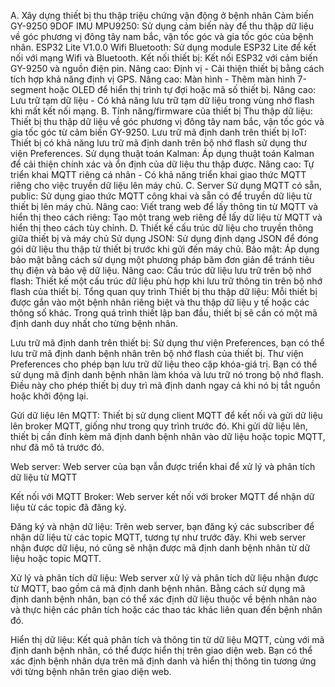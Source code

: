 A. Xây dựng thiết bị thu thập triệu chứng vận động ở bệnh nhân
Cảm biến GY-9250 9DOF IMU MPU9250: Sử dụng cảm biến này để thu thập dữ liệu về góc phương vị đông tây nam bắc, vận tốc góc và gia tốc góc của bệnh nhân.
ESP32 Lite V1.0.0 Wifi Bluetooth: Sử dụng module ESP32 Lite để kết nối với mạng Wifi và Bluetooth.
Kết nối thiết bị: Kết nối ESP32 với cảm biến GY-9250 và nguồn điện pin.
Nâng cao: Định vị - Cải thiện thiết bị bằng cách tích hợp khả năng định vị GPS.
Nâng cao: Màn hình - Thêm màn hình 7-segment hoặc OLED để hiển thị trình tự đợi hoặc mã số thiết bị.
Nâng cao: Lưu trữ tạm dữ liệu - Có khả năng lưu trữ tạm dữ liệu trong vùng nhớ flash khi mất kết nối mạng.
B. Tính năng/firmware của thiết bị
Thu thập dữ liệu: Thiết bị thu thập dữ liệu về góc phương vị đông tây nam bắc, vận tốc góc và gia tốc góc từ cảm biến GY-9250.
Lưu trữ mã định danh trên thiết bị IoT: Thiết bị có khả năng lưu trữ mã định danh trên bộ nhớ flash sử dụng thư viện Preferences.
Sử dụng thuật toán Kalman: Áp dụng thuật toán Kalman để cải thiện chính xác và ổn định của dữ liệu thu thập được.
Nâng cao: Tự triển khai MQTT riêng cá nhân - Có khả năng triển khai giao thức MQTT riêng cho việc truyền dữ liệu lên máy chủ.
C. Server
Sử dụng MQTT có sẵn, public: Sử dụng giao thức MQTT công khai và sẵn có để truyền dữ liệu từ thiết bị lên máy chủ.
Nâng cao: Viết trang web để lấy thông tin từ MQTT và hiển thị theo cách riêng: Tạo một trang web riêng để lấy dữ liệu từ MQTT và hiển thị theo cách tùy chỉnh.
D. Thiết kế cấu trúc dữ liệu cho truyền thông giữa thiết bị và máy chủ
Sử dụng JSON: Sử dụng định dạng JSON để đóng gói dữ liệu thu thập từ thiết bị trước khi gửi đến máy chủ.
Bảo mật: Áp dụng bảo mật bằng cách sử dụng một phương pháp băm đơn giản để tránh tiêu thụ điện và bảo vệ dữ liệu.
Nâng cao: Cấu trúc dữ liệu lưu trữ trên bộ nhớ flash: Thiết kế một cấu trúc dữ liệu phù hợp khi lưu trữ thông tin trên bộ nhớ flash của thiết bị.
Tổng quan quy trình
Thiết bị thu thập dữ liệu: Mỗi thiết bị được gắn vào một bệnh nhân riêng biệt và thu thập dữ liệu y tế hoặc các thông số khác. Trong quá trình thiết lập ban đầu, thiết bị sẽ cần có một mã định danh duy nhất cho từng bệnh nhân.

Lưu trữ mã định danh trên thiết bị: Sử dụng thư viện Preferences, bạn có thể lưu trữ mã định danh bệnh nhân trên bộ nhớ flash của thiết bị. Thư viện Preferences cho phép bạn lưu trữ dữ liệu theo cặp khóa-giá trị. Bạn có thể sử dụng mã định danh bệnh nhân làm khóa và lưu trữ nó trong bộ nhớ flash. Điều này cho phép thiết bị duy trì mã định danh ngay cả khi nó bị tắt nguồn hoặc khởi động lại.

Gửi dữ liệu lên MQTT: Thiết bị sử dụng client MQTT để kết nối và gửi dữ liệu lên broker MQTT, giống như trong quy trình trước đó. Khi gửi dữ liệu lên, thiết bị cần đính kèm mã định danh bệnh nhân vào dữ liệu hoặc topic MQTT, như đã mô tả trước đó.

Web server: Web server của bạn vẫn được triển khai để xử lý và phân tích dữ liệu từ MQTT

Kết nối với MQTT Broker: Web server kết nối với broker MQTT để nhận dữ liệu từ các topic đã đăng ký.

Đăng ký và nhận dữ liệu: Trên web server, bạn đăng ký các subscriber để nhận dữ liệu từ các topic MQTT, tương tự như trước đây. Khi web server nhận được dữ liệu, nó cũng sẽ nhận được mã định danh bệnh nhân từ dữ liệu hoặc topic MQTT.

Xử lý và phân tích dữ liệu: Web server xử lý và phân tích dữ liệu nhận được từ MQTT, bao gồm cả mã định danh bệnh nhân. Bằng cách sử dụng mã định danh bệnh nhân, bạn có thể xác định dữ liệu thuộc về bệnh nhân nào và thực hiện các phân tích hoặc các thao tác khác liên quan đến bệnh nhân đó.

Hiển thị dữ liệu: Kết quả phân tích và thông tin từ dữ liệu MQTT, cùng với mã định danh bệnh nhân, có thể được hiển thị trên giao diện web. Bạn có thể xác định bệnh nhân dựa trên mã định danh và hiển thị thông tin tương ứng với từng bệnh nhân trên giao diện web.


